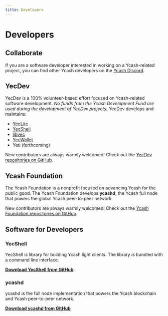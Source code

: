 ```yaml
---
title: Developers
---
```


# Developers

## Collaborate

If you are a software developer interested in working on a Ycash-related 
project, you can find other Ycash developers on the [Ycash Discord](/forums#discord).

## YecDev

YecDev is a 100% volunteer-based effort focused on Ycash-related software development.
*No funds from the Ycash Development Fund are used during the development
of YecDev projects.* YecDev develops and maintains:

- [YecLite](/wallets#yeclite)
- [YecShell](/wallets/#yecshell)
- [libyec](https://www.github.com/yecdev)
- [YecWallet](https://ywallet.app)
- Yeti (forthcoming)

New contributors are always warmly welcomed! Check out the 
[YecDev repositories on GitHub](https://www.github.com/yecdev).

## Ycash Foundation

The Ycash Foundation is a nonprofit focused on advancing Ycash for the public
good. The Ycash Foundation develops **ycashd**, the Ycash full node that powers
the global Ycash peer-to-peer network.

New contributors are always warmly welcomed! Check out the 
[Ycash Foundation repositories on GitHub](https://www.github.com/ycashfoundation).


## Software for Developers

### YecShell

YecShell is library for building Ycash light clients. The library is bundled with a command line interface.

**[Download YecShell from GitHub](https://github.com/yecdev/yecshell/releases)**

### ycashd

ycashd is the full node implementation that powers the Ycash blockchain and Ycash peer-to-peer network.

**[Download ycashd from GitHub](https://github.com/ycashfoundation/ycash/releases)**









